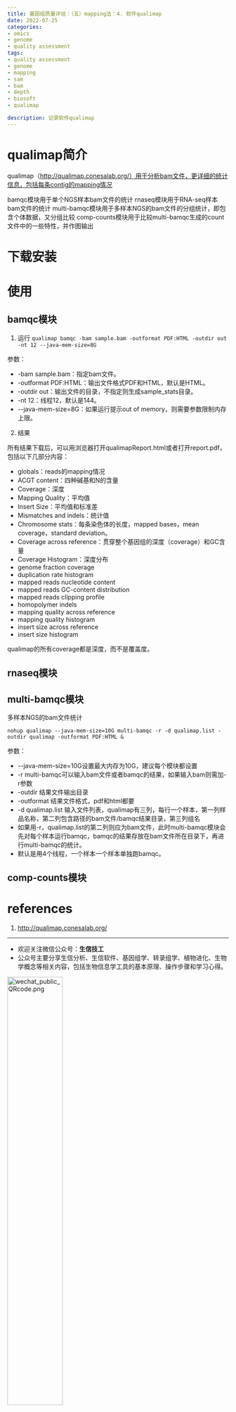 ```yaml
---
title: 基因组质量评估：（五）mapping法：4. 软件qualimap
date: 2022-07-25
categories:
- omics
- genome
- quality assessment
tags:
- quality assessment
- genome
- mapping
- sam
- bam
- depth
- biosoft
- qualimap

description: 记录软件qualimap
---
```


<div align="middle"><music URL></div>


# qualimap简介
qualimap（http://qualimap.conesalab.org/）用于分析bam文件，更详细的统计信息，包括每条contig的mapping情况



bamqc模块用于单个NGS样本bam文件的统计
rnaseq模块用于RNA-seq样本bam文件的统计
multi-bamqc模块用于多样本NGS的bam文件的分组统计，即包含个体数据，又分组比较
comp-counts模块用于比较multi-bamqc生成的count文件中的一些特性，并作图输出

# 下载安装


# 使用
## bamqc模块
1. 运行
`qualimap bamqc -bam sample.bam -outformat PDF:HTML -outdir out -nt 12 --java-mem-size=8G`

参数：
- -bam sample.bam：指定bam文件。
- -outformat PDF:HTML：输出文件格式PDF和HTML，默认是HTML。
- -outdir out：输出文件的目录，不指定则生成sample_stats目录。
- -nt 12：线程12，默认是144。
- --java-mem-size=8G：如果运行提示out of memory，则需要参数限制内存上限。

2. 结果

所有结果下载后，可以用浏览器打开qualimapReport.html或者打开report.pdf，包括以下几部分内容：

- globals：reads的mapping情况
- ACGT content：四种碱基和N的含量
- Coverage：深度
- Mapping Quality：平均值
- Insert Size：平均值和标准差
- Mismatches and indels：统计值
- Chromosome stats：每条染色体的长度，mapped bases，mean coverage，standard deviation。
- Coverage across reference：贯穿整个基因组的深度（coverage）和GC含量
- Coverage Histogram：深度分布
- genome fraction coverage
- duplication rate histogram
- mapped reads nucleotide content
- mapped reads GC-content distribution
- mapped reads clipping profile
- homopolymer indels
- mapping quality across reference
- mapping quality histogram
- insert size across reference
- insert size histogram

qualimap的所有coverage都是深度，而不是覆盖度。

## rnaseq模块


## multi-bamqc模块

多样本NGS的bam文件统计


`nohup qualimap --java-mem-size=10G multi-bamqc -r -d qualimap.list -outdir qualimap -outformat PDF:HTML &`

参数：
- --java-mem-size=10G设置最大内存为10G，建议每个模块都设置
- -r multi-bamqc可以输入bam文件或者bamqc的结果，如果输入bam则需加-r参数
- -outdir 结果文件输出目录
- -outformat 结果文件格式，pdf和html都要
- -d qualimap.list 输入文件列表，qualimap有三列，每行一个样本，第一列样品名称，第二列包含路径的bam文件/bamqc结果目录，第三列组名
- 如果用-r，qualimap.list的第二列则应为bam文件，此时multi-bamqc模块会先对每个样本运行bamqc，bamqc的结果存放在bam文件所在目录下，再进行multi-bamqc的统计。
- 默认是用4个线程，一个样本一个样本单独跑bamqc。

## comp-counts模块


# references
1. http://qualimap.conesalab.org/

-------

- 欢迎关注微信公众号：**生信技工**
- 公众号主要分享生信分析、生信软件、基因组学、转录组学、植物进化、生物学概念等相关内容，包括生物信息学工具的基本原理、操作步骤和学习心得。

<img src="https://github.com/yanzhongsino/yanzhongsino.github.io/blob/hexo/source/wechat/Wechat_public_qrcode.jpg?raw=true" width=50% title="wechat_public_QRcode.png" align=center/>